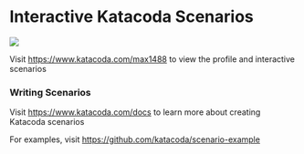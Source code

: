 # Interactive Katacoda Scenarios

[![](http://shields.katacoda.com/katacoda/max1488/count.svg)](https://www.katacoda.com/max1488 "Get your profile on Katacoda.com")

Visit https://www.katacoda.com/max1488 to view the profile and interactive scenarios

### Writing Scenarios
Visit https://www.katacoda.com/docs to learn more about creating Katacoda scenarios

For examples, visit https://github.com/katacoda/scenario-example
